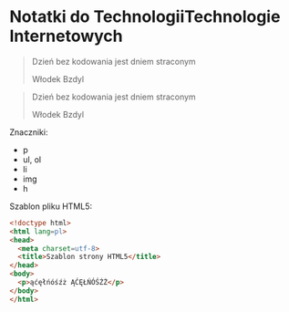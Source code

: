 # Notatki do TechnologiiTechnologie Internetowych

<blockquote>
<p>Dzień bez kodowania jest dniem straconym<br>
<p>Włodek Bzdyl
</blockquote>

> Dzień bez kodowania jest dniem straconym
>
> Włodek Bzdyl

Znaczniki:

* p
* ul, ol
 * li
* img
* h

Szablon pliku HTML5:

```html
<!doctype html>
<html lang=pl>
<head>
  <meta charset=utf-8>
  <title>Szablon strony HTML5</title>
</head>
<body>
  <p>ąćęłńóśźż ĄĆĘŁŃÓŚŹŻ</p>
</body>
</html>
```
